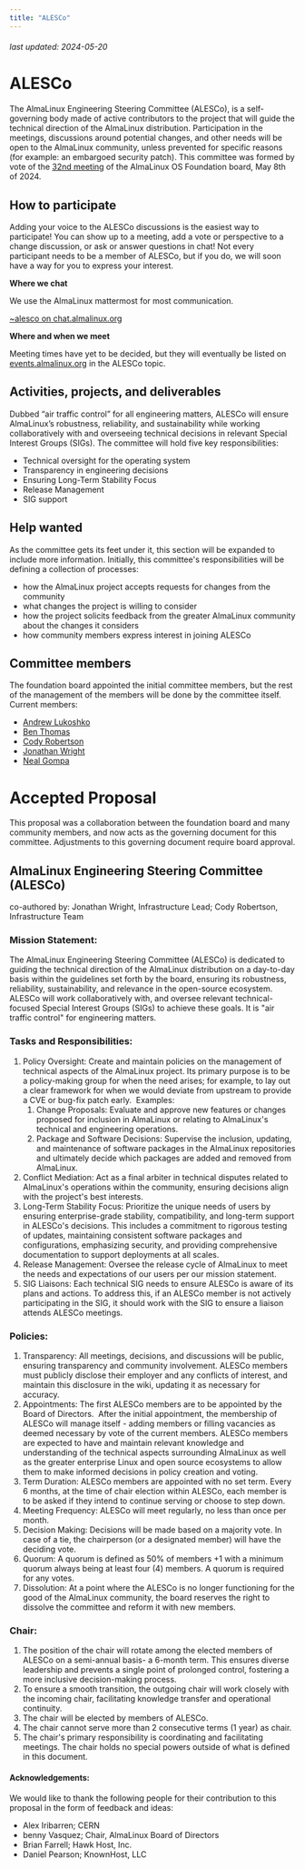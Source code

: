 ```yaml
---
title: "ALESCo"
---
```


###### last updated: 2024-05-20

# ALESCo

The AlmaLinux Engineering Steering Committee (ALESCo), is a self-governing body made of active contributors to the project that will guide the technical direction of the AlmaLinux distribution. Participation in the meetings, discussions around potential changes, and other needs will be open to the AlmaLinux community, unless prevented for specific reasons (for example: an embargoed security patch). This committee was formed by vote of the [32nd meeting](https://drive.google.com/file/d/1rPU7QhRbLOsSrZBQcW5xQEItwgbP1Vt1/view) of the AlmaLinux OS Foundation board, May 8th of 2024.

## How to participate

Adding your voice to the ALESCo discussions is the easiest way to participate! You can show up to a meeting, add a vote or perspective to a change discussion, or ask or answer questions in chat! Not every participant needs to be a member of ALESCo, but if you do, we will soon have a way for you to express your interest.

**Where we chat**

We use the AlmaLinux mattermost for most communication.

[~alesco on chat.almalinux.org](https://chat.almalinux.org/almalinux/channels/alesco)

**Where and when we meet**

Meeting times have yet to be decided, but they will eventually be listed on [events.almalinux.org](https://events.almalinux.org) in the ALESCo topic.

## Activities, projects, and deliverables

Dubbed “air traffic control” for all engineering matters, ALESCo will ensure AlmaLinux’s robustness, reliability, and sustainability while working collaboratively with and overseeing technical decisions in relevant Special Interest Groups (SIGs). The committee will hold five key responsibilities:

- Technical oversight for the operating system
- Transparency in engineering decisions
- Ensuring Long-Term Stability Focus
- Release Management
- SIG support

## Help wanted

As the committee gets its feet under it, this section will be expanded to include more information. Initially, this committee's responsibilities will be defining a collection of processes:

- how the AlmaLinux project accepts requests for changes from the community
- what changes the project is willing to consider
- how the project solicits feedback from the greater AlmaLinux community about the changes it considers
- how community members express interest in joining ALESCo

## Committee members

The foundation board appointed the initial committee members, but the rest of the management of the members will be done by the committee itself. Current members:

- [Andrew Lukoshko](https://chat.almalinux.org/almalinux/messages/@alukoshko)
- [Ben Thomas](https://chat.almalinux.org/almalinux/messages/@b.a.thomas)
- [Cody Robertson](https://chat.almalinux.org/almalinux/messages/@codyr)
- [Jonathan Wright](https://chat.almalinux.org/almalinux/messages/@jonathan)
- [Neal Gompa](https://chat.almalinux.org/almalinux/messages/@ngompa13)

# Accepted Proposal

This proposal was a collaboration between the foundation board and many community members, and now acts as the governing document for this committee. Adjustments to this governing document require board approval.

## AlmaLinux Engineering Steering Committee (ALESCo)

co-authored by: Jonathan Wright, Infrastructure Lead; Cody Robertson, Infrastructure Team

### Mission Statement:

The AlmaLinux Engineering Steering Committee (ALESCo) is dedicated to guiding the technical direction of the AlmaLinux distribution on a day-to-day basis within the guidelines set forth by the board, ensuring its robustness, reliability, sustainability, and relevance in the open-source ecosystem. ALESCo will work collaboratively with, and oversee relevant technical-focused Special Interest Groups (SIGs) to achieve these goals. It is "air traffic control" for engineering matters.

### Tasks and Responsibilities:

1. Policy Oversight: Create and maintain policies on the management of technical aspects of the AlmaLinux project. Its primary purpose is to be a policy-making group for when the need arises; for example, to lay out a clear framework for when we would deviate from upstream to provide a CVE or bug-fix patch early.  Examples:
   1. Change Proposals: Evaluate and approve new features or changes proposed for inclusion in AlmaLinux or relating to AlmaLinux's technical and engineering operations.
   2. Package and Software Decisions: Supervise the inclusion, updating, and maintenance of software packages in the AlmaLinux repositories and ultimately decide which packages are added and removed from AlmaLinux.
2. Conflict Mediation: Act as a final arbiter in technical disputes related to AlmaLinux's operations within the community, ensuring decisions align with the project's best interests.
3. Long-Term Stability Focus: Prioritize the unique needs of users by ensuring enterprise-grade stability, compatibility, and long-term support in ALESCo's decisions. This includes a commitment to rigorous testing of updates, maintaining consistent software packages and configurations, emphasizing security, and providing comprehensive documentation to support deployments at all scales.
4. Release Management: Oversee the release cycle of AlmaLinux to meet the needs and expectations of our users per our mission statement.
5. SIG Liaisons: Each technical SIG needs to ensure ALESCo is aware of its plans and actions. To address this, if an ALESCo member is not actively participating in the SIG, it should work with the SIG to ensure a liaison attends ALESCo meetings.

### Policies:

1.  Transparency: All meetings, decisions, and discussions will be public, ensuring transparency and community involvement. ALESCo members must publicly disclose their employer and any conflicts of interest, and maintain this disclosure in the wiki, updating it as necessary for accuracy.
2.  Appointments: The first ALESCo members are to be appointed by the Board of Directors.  After the initial appointment, the membership of ALESCo will manage itself - adding members or filling vacancies as deemed necessary by vote of the current members. ALESCo members are expected to have and maintain relevant knowledge and understanding of the technical aspects surrounding AlmaLinux as well as the greater enterprise Linux and open source ecosystems to allow them to make informed decisions in policy creation and voting.
3.  Term Duration: ALESCo members are appointed with no set term. Every 6 months, at the time of chair election within ALESCo, each member is to be asked if they intend to continue serving or choose to step down.
4.  Meeting Frequency: ALESCo will meet regularly, no less than once per month.
5.  Decision Making: Decisions will be made based on a majority vote. In case of a tie, the chairperson (or a designated member) will have the deciding vote.
6.  Quorum: A quorum is defined as 50% of members +1 with a minimum quorum always being at least four (4) members. A quorum is required for any votes.
7.  Dissolution: At a point where the ALESCo is no longer functioning for the good of the AlmaLinux community, the board reserves the right to dissolve the committee and reform it with new members.

### Chair:

1.  The position of the chair will rotate among the elected members of ALESCo on a semi-annual basis- a 6-month term. This ensures diverse leadership and prevents a single point of prolonged control, fostering a more inclusive decision-making process.
2.  To ensure a smooth transition, the outgoing chair will work closely with the incoming chair, facilitating knowledge transfer and operational continuity.
3.  The chair will be elected by members of ALESCo.
4.  The chair cannot serve more than 2 consecutive terms (1 year) as chair.
5.  The chair's primary responsibility is coordinating and facilitating meetings. The chair holds no special powers outside of what is defined in this document.

#### Acknowledgements:

We would like to thank the following people for their contribution to this proposal in the form of feedback and ideas:

- Alex Iribarren; CERN
- benny Vasquez; Chair, AlmaLinux Board of Directors
- Brian Farrell; Hawk Host, Inc.
- Daniel Pearson; KnownHost, LLC
